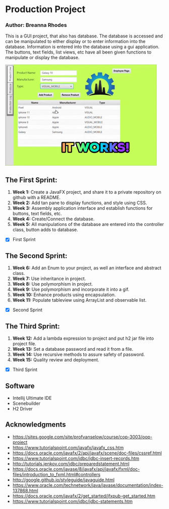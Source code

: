 # Production Project
### Author: Breanna Rhodes
This is a GUI project, that also has database.
The database is accessed and can be manipulated to either display or to enter information into the database.
Information is entered into the database using a gui application.
The buttons, text fields, list views, etc have all been given functions to manipulate or display the database.
  
![](production.gif)

## The First Sprint:
1. **Week 1:** Create a JavaFX project, and share it to a private repository on github with a README.
2. **Week 2:** Add tan pane to display functions, and style using CSS.
3. **Week 3:** Assembly application interface and establish functions for buttons, text fields, etc.
4. **Week 4:** Create/Connect the database.
5. **Week 5:** All manipulations of the database are entered into the controller class, button adds to database.
- [x] First Sprint

## The Second Sprint:
1. **Week 6:** Add an Enum to your project, as well an interface and abstract class.
2. **Week 7:** Use inheritance in project.
3. **Week 8:** Use polymorphism in project.
4. **Week 9:** Use polymorphism and incorporate it into a gif.
5. **Week 10:** Enhance products using encapsulation.
6. **Week 11:** Populate tableview using ArrayList and observable list.
- [x] Second Sprint

## The Third Sprint:
1. **Week 12:** Add a lambda expression to project and put h2 jar file into project file.
2. **Week 13:** Set a database password and read it from a file.
3. **Week 14:** Use recursive methods to assure safety of password.
4. **Week 15:** Quality review and deployment.
- [x] Third Sprint



## Software
- Intellij Ultimate IDE
- Scenebuilder
- H2 Driver


## Acknowledgments

* https://sites.google.com/site/profvanselow/course/cop-3003/oop-project
* https://www.tutorialspoint.com/javafx/javafx_css.htm
* https://docs.oracle.com/javafx/2/api/javafx/scene/doc-files/cssref.html
* https://www.tutorialspoint.com/jdbc/jdbc-insert-records.htm
* http://tutorials.jenkov.com/jdbc/preparedstatement.html
* https://docs.oracle.com/javase/8/javafx/api/javafx/fxml/doc-files/introduction_to_fxml.html#controllers
* http://google.github.io/styleguide/javaguide.html
* https://www.oracle.com/technetwork/java/javase/documentation/index-137868.html
* https://docs.oracle.com/javafx/2/get_started/jfxpub-get_started.htm
* https://www.tutorialspoint.com/jdbc/jdbc-statements.htm
